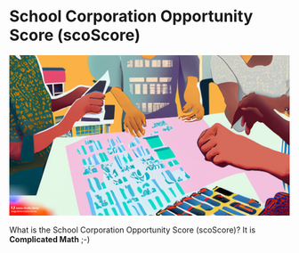 # School Corporation Opportunity Score (scoScore)

![DOS](images/dos.jpg)

What is the School Corporation Opportunity Score (scoScore)? It is **Complicated Math** ;-)
